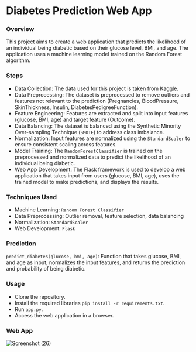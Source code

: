 # Diabetes Prediction Web App

### Overview
This project aims to create a web application that predicts the likelihood of an individual being diabetic based on their glucose level, BMI, and age. The application uses a machine learning model trained on the Random Forest algorithm.

### Steps
- Data Collection: The data used for this project is taken from [Kaggle](https://www.kaggle.com/datasets/akshaydattatraykhare/diabetes-dataset).
- Data Preprocessing: The dataset is preprocessed to remove outliers and features not relevant to the prediction (Pregnancies, BloodPressure, SkinThickness, Insulin, DiabetesPedigreeFunction).
- Feature Engineering: Features are extracted and split into input features (glucose, BMI, age) and target feature (Outcome).
- Data Balancing: The dataset is balanced using the Synthetic Minority Over-sampling Technique (`SMOTE`) to address class imbalance.
- Normalization: Input features are normalized using the `StandardScaler` to ensure consistent scaling across features.
- Model Training: The `RandomForestClassifier` is trained on the preprocessed and normalized data to predict the likelihood of an individual being diabetic.
- Web App Development: The Flask framework is used to develop a web application that takes input from users (glucose, BMI, age), uses the trained model to make predictions, and displays the results.

### Techniques Used
- Machine Learning:  `Random Forest Classifier`
- Data Preprocessing: Outlier removal, feature selection, data balancing
- Normalization: `StandardScaler`
- Web Development: `Flask`

### Prediction
`predict_diabetes(glucose, bmi, age)`: Function that takes glucose, BMI, and age as input, normalizes the input features, and returns the prediction and probability of being diabetic.

### Usage
- Clone the repository.
- Install the required libraries `pip install -r requirements.txt`.
- Run `app.py`.
- Access the web application in a browser.

### Web App
![Screenshot (26)](https://github.com/HassaanIK/Diabetes-Prediction/assets/139614780/580c6192-fba5-494d-a321-691ac61e2ecc)
